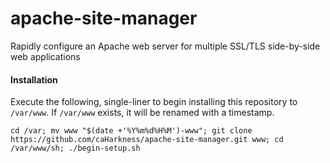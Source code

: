 # apache-site-manager
Rapidly configure an Apache web server for multiple SSL/TLS side-by-side web applications

#### Installation

Execute the following, single-liner to begin installing this repository to `/var/www`. If `/var/www` exists, it will be renamed with a timestamp.

    cd /var; mv www "$(date +'%Y%m%d%H%M')-www"; git clone https://github.com/caHarkness/apache-site-manager.git www; cd /var/www/sh; ./begin-setup.sh